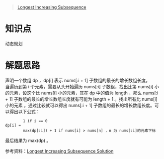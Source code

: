 > [Longest Increasing Subsequence](https://leetcode.com/problems/longest-increasing-subsequence/description/)

# 知识点
动态规划

# 解题思路
声明一个数组 dp ，dp[i] 表示 nums[:i + 1] 子数组的最长的增长数组长度。  
当遍历到第 i 个元素，需要从头开始遍历 nums[:i] 子数组，找出比第 nums[i] 小的元素，设这个比 nums[i] 小的元素，其在 dp 中的值为 length ，那么 nums[:i + 1] 子数组的最长的增长数组长度就有可能为 length + 1 。找出所有比 nums[i] 小的元素 ，通过比较就可以得出 nums[:i + 1] 子数组的最长的增长数组长度。可以得出以下公式：
```
        1 if i == 0 
dp[i] = 
        max(dp[:i]) + 1 if nums[i] > nums[n] ，n 为 nums[:i]的元素下标
```

最后结果为 max(dp) 。

参考资料：[Longest Increasing Subsequence Solution](https://leetcode.com/problems/longest-increasing-subsequence/solution/#)